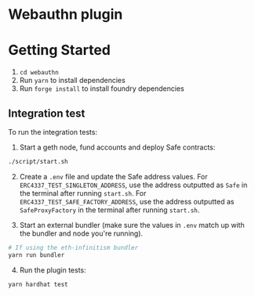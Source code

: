 # Webauthn plugin

# Getting Started

1. `cd webauthn`
2. Run `yarn` to install dependencies
3. Run `forge install` to install foundry dependencies

## Integration test

To run the integration tests:

1. Start a geth node, fund accounts and deploy Safe contracts:

```bash
./script/start.sh
```

2. Create a `.env` file and update the Safe address values. For `ERC4337_TEST_SINGLETON_ADDRESS`, use the address outputted as `Safe` in the terminal after running `start.sh`. For `ERC4337_TEST_SAFE_FACTORY_ADDRESS`, use the address outputted as `SafeProxyFactory` in the terminal after running `start.sh`.

3. Start an external bundler (make sure the values in `.env` match up with the bundler and node you're running).

```bash
# If using the eth-infinitism bundler
yarn run bundler
```

4. Run the plugin tests:

```bash
yarn hardhat test
```
